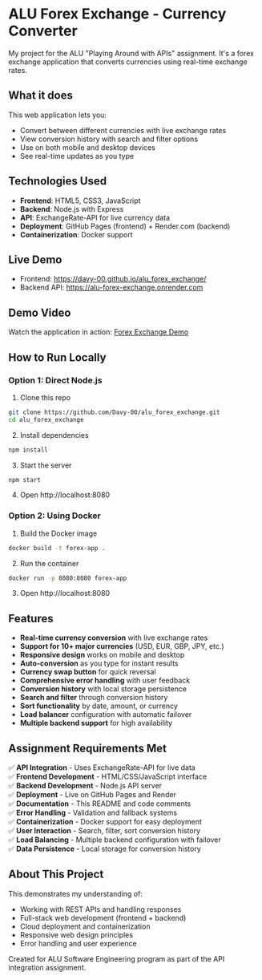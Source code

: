 # ALU Forex Exchange - Currency Converter

My project for the ALU "Playing Around with APIs" assignment. It's a forex exchange application that converts currencies using real-time exchange rates.

## What it does

This web application lets you:
- Convert between different currencies with live exchange rates
- View conversion history with search and filter options
- Use on both mobile and desktop devices
- See real-time updates as you type

## Technologies Used

- **Frontend**: HTML5, CSS3, JavaScript
- **Backend**: Node.js with Express
- **API**: ExchangeRate-API for live currency data
- **Deployment**: GitHub Pages (frontend) + Render.com (backend)
- **Containerization**: Docker support

## Live Demo

- Frontend: https://davy-00.github.io/alu_forex_exchange/
- Backend API: https://alu-forex-exchange.onrender.com

## Demo Video

Watch the application in action: [Forex Exchange Demo](https://youtu.be/SC1F8P044DE)

## How to Run Locally

### Option 1: Direct Node.js

1. Clone this repo
```bash
git clone https://github.com/Davy-00/alu_forex_exchange.git
cd alu_forex_exchange
```

2. Install dependencies
```bash
npm install
```

3. Start the server
```bash
npm start
```

4. Open http://localhost:8080

### Option 2: Using Docker

1. Build the Docker image
```bash
docker build -t forex-app .
```

2. Run the container
```bash
docker run -p 8080:8080 forex-app
```

3. Open http://localhost:8080

## Features

- **Real-time currency conversion** with live exchange rates
- **Support for 10+ major currencies** (USD, EUR, GBP, JPY, etc.)
- **Responsive design** works on mobile and desktop
- **Auto-conversion** as you type for instant results
- **Currency swap button** for quick reversal
- **Comprehensive error handling** with user feedback
- **Conversion history** with local storage persistence
- **Search and filter** through conversion history
- **Sort functionality** by date, amount, or currency
- **Load balancer** configuration with automatic failover
- **Multiple backend support** for high availability

## Assignment Requirements Met

✅ **API Integration** - Uses ExchangeRate-API for live data  
✅ **Frontend Development** - HTML/CSS/JavaScript interface  
✅ **Backend Development** - Node.js API server  
✅ **Deployment** - Live on GitHub Pages and Render  
✅ **Documentation** - This README and code comments  
✅ **Error Handling** - Validation and fallback systems  
✅ **Containerization** - Docker support for easy deployment  
✅ **User Interaction** - Search, filter, sort conversion history  
✅ **Load Balancing** - Multiple backend configuration with failover  
✅ **Data Persistence** - Local storage for conversion history  

## About This Project

This demonstrates my understanding of:

- Working with REST APIs and handling responses
- Full-stack web development (frontend + backend)
- Cloud deployment and containerization
- Responsive web design principles
- Error handling and user experience

Created for ALU Software Engineering program as part of the API integration assignment.
